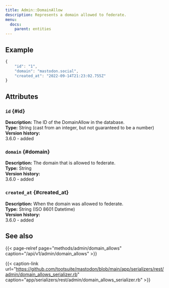 ```yaml
---
title: Admin::DomainAllow
description: Represents a domain allowed to federate.
menu:
  docs:
    parent: entities
---
```


## Example

```javascript
{
	"id": "1",
	"domain": "mastodon.social",
	"created_at": "2022-09-14T21:23:02.755Z"
}
```

## Attributes

### `id` {#id}

**Description:** The ID of the DomainAllow in the database.\
**Type:** String (cast from an integer, but not guaranteed to be a number)\
**Version history:**\
3.6.0 - added

### `domain` {#domain}

**Description:** The domain that is allowed to federate.\
**Type:** String\
**Version history:**\
3.6.0 - added

### `created_at` {#created_at}

**Description:** When the domain was allowed to federate.\
**Type:** String (ISO 8601 Datetime)\
**Version history:**\
3.6.0 - added

## See also

{{< page-relref page="methods/admin/domain_allows" caption="/api/v1/admin/domain_allows" >}}

{{< caption-link url="https://github.com/tootsuite/mastodon/blob/main/app/serializers/rest/admin/domain_allows_serializer.rb" caption="app/serializers/rest/admin/domain_allows_serializer.rb" >}}